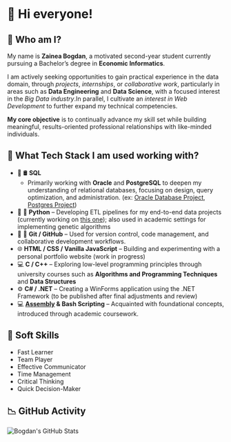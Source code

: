 # 👋 Hi everyone!

## 🤔 Who am I?
My name is **Zainea Bogdan**, a motivated second-year student currently pursuing a Bachelor’s degree in **Economic Informatics**.

I am actively seeking opportunities to gain practical experience in the data domain, through _projects_, _internships_, or _collaborative work_, particularly in areas such as **Data Engineering** and **Data Science**, with a focused interest in the _Big Data industry_.In parallel, I cultivate an _interest in Web Development_ to further expand my technical competencies.

**My core objective** is to continually advance my skill set while building meaningful, results-oriented professional relationships with like-minded individuals.

## 💼 What Tech Stack I am used working with?

- 🥇 🛢️ **SQL**
    -  Primarily working with **Oracle** and **PostgreSQL** to deepen my understanding of relational databases, focusing on design, query optimization, and administration. (ex: [Oracle Database Project](https://github.com/zainea-bogdan/Multi-Game_Management_System_Oracle_DB_Project), [Postgres Project](https://github.com/zainea-bogdan/Data_Engineer_Project_WoWCinema))
- 🥈 🐍 **Python**
    – Developing ETL pipelines for my end-to-end data projects (currently working on [this one](https://github.com/zainea-bogdan/Data_Engineer_Project_WoWCinema)); also used in academic settings for implementing genetic algorithms  
- 🥉 🔧 **Git / GitHub**
    – Used for version control, code management, and collaborative development workflows.
- 🌐 **HTML / CSS / Vanilla JavaScript**
    – Building and experimenting with a personal portfolio website (work in progress)  
- 💻 **C / C++**
    – Exploring low-level programming principles through university courses such as **Algorithms and Programming Techniques** and **Data Structures**  
- ⚙️ **C# / .NET**
    – Creating a WinForms application using the .NET Framework (to be published after final adjustments and review)  
- 💻  **[Assembly](https://github.com/zainea-bogdan/Reading_a_number_from_keyboard_ASM) & Bash Scripting**
    – Acquainted with foundational concepts, introduced through academic coursework.

## 🤝 Soft Skills

- Fast Learner  
- Team Player 
- Effective Communicator  
- Time Management  
- Critical Thinking  
- Quick Decision-Maker


## 📉 GitHub Activity
![Bogdan's GitHub Stats](https://github-readme-stats.vercel.app/api?username=zainea-bogdan&show_icons=true&theme=codeSTACKr)

